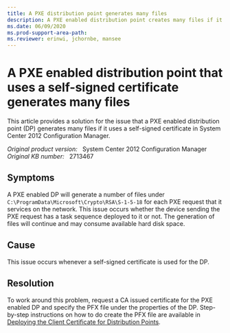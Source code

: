 ```yaml
---
title: A PXE distribution point generates many files
description: A PXE enabled distribution point creates many files if it uses a self-signed certificate. Provides a resolution.
ms.date: 06/09/2020
ms.prod-support-area-path: 
ms.reviewer: erinwi, jchornbe, mansee
---
```

# A PXE enabled distribution point that uses a self-signed certificate generates many files

This article provides a solution for the issue that a PXE enabled distribution point (DP) generates many files if it uses a self-signed certificate in System Center 2012 Configuration Manager.

_Original product version:_ &nbsp; System Center 2012 Configuration Manager  
_Original KB number:_ &nbsp; 2713467

## Symptoms

A PXE enabled DP will generate a number of files under `C:\ProgramData\Microsoft\Crypto\RSA\S-1-5-18` for each PXE request that it services on the network. This issue occurs whether the device sending the PXE request has a task sequence deployed to it or not. The generation of files will continue and may consume available hard disk space.

## Cause

This issue occurs whenever a self-signed certificate is used for the DP.

## Resolution

To work around this problem, request a CA issued certificate for the PXE enabled DP and specify the PFX file under the properties of the DP. Step-by-step instructions on how to do create the PFX file are available in [Deploying the Client Certificate for Distribution Points](/previous-versions/system-center/system-center-2012-R2/gg682023(v=technet.10)).
